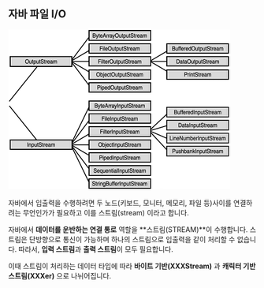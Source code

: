 ## 자바 파일 I/O
![img.png](img.png)

자바에서 입출력을 수행하려면 두 노드(키보드, 모니터, 메모리, 파일 등)사이를 연결하려는 무언인가가 필요하고 이를 스트림(stream) 이라고 합니다.

자바에서 **데이터를 운반하는 연결 통로** 역할을 **스트림(STREAM)**이 수행합니다.
스트림은 단방향으로 통신이 가능하며 하나의 스트림으로 입출력을 같이 처리할 수 없습니다.
따라서, **입력 스트림**과 **출력 스트림**이 모두 필요합니다.

이때 스트림이 처리하는 데이터 타입에 따라 **바이트 기반(XXXStream)** 과 **캐릭터 기반 스트림(XXXer)** 으로 나뉘어집니다.